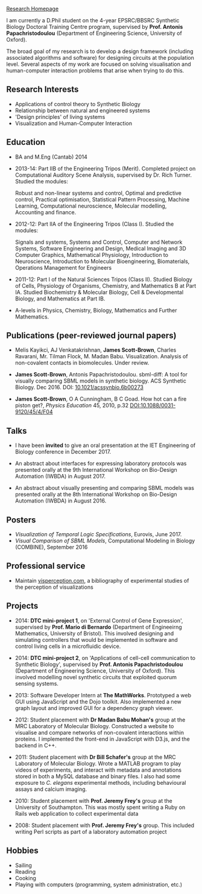 
[Research Homepage](http://sysos.eng.ox.ac.uk/tebio/)


I am currently a D.Phil student on the 4-year EPSRC/BBSRC Synthetic Biology Doctoral Training Centre program, supervised by **Prof. Antonis Papachristodoulou** (Department of Engineering Science, University of Oxford).

The broad goal of my research is to develop a design framework (including associated algorithms and software) for designing circuits at the population level. Several aspects of my work are focused on solving visualisation and human-computer interaction problems that arise when trying to do this.

## Research Interests

* Applications of control theory to Synthetic Biology
* Relationship between natural and engineered systems
* 'Design principles' of living systems
* Visualization and Human-Computer Interaction


## Education

* BA and M.Eng (Cantab) 2014
* 2013-14: Part IIB of the Engineering Tripos (Merit). Completed project on
Computational Auditory Scene Analysis, supervised by Dr. Rich Turner. Studied the modules: 

    Robust and non-linear systems and control, Optimal and predictive control, Practical optimisation, Statistical Pattern Processing, Machine Learning, Computational neuroscience, Molecular modelling, Accounting and finance.


* 2012-12: Part IIA of the Engineering Tripos (Class I). Studied the modules:

    Signals and systems, Systems and Control, Computer and Network Systems, Software Engineering and Design, Medical Imaging and 3D Computer Graphics,  Mathematical Physiology, Introduction to Neuroscience, Introduction to Molecular Bioengineering, Biomaterials, Operations Management for Engineers


* 2011-12: Part I of the Natural Sciences Tripos (Class II). Studied Biology of Cells, Physiology of Organisms, Chemistry, and Mathematics B at Part IA. Studied Biochemistry & Molecular Biology, Cell & Developmental Biology, and Mathematics at Part IB.

* A-levels in Physics, Chemistry, Biology, Mathematics and Further Mathematics.


## Publications (peer-reviewed journal papers)
*  Melis Kayikci, AJ Venkatakrishnan, **James Scott-Brown**, Charles Ravarani, Mr. Tilman Flock, M. Madan Babu. Visualization. Analysis of non-covalent contacts in biomolecules. Under review.

* **James Scott-Brown**, Antonis Papachristodoulou. sbml-diff: A tool for visually comparing SBML models in synthetic biology.  ACS Synthetic Biology. Dec 2016. DOI: [10.1021/acssynbio.6b00273](http://dx.doi.org/10.1021/acssynbio.6b00273)

* **James Scott-Brown**, O A Cunningham, B C Goad. How hot can a fire piston get?, *Physics Education* 45, 2010, p.32 [DOI:10.1088/0031-9120/45/4/F04](http://dx.doi.org/10.1088/0031-9120/45/4/F04)

## Talks
* I have been **invited** to give an oral presentation at the IET Engineering of Biology conference in December 2017.

* An abstract about interfaces for expressing laboratory protocols was presented orally at the 9th International Workshop on Bio-Design Automation (IWBDA) in August 2017.

* An abstract about visually presenting and comparing SBML models was presented orally at the 8th International Workshop on Bio-Design Automation (IWBDA) in August 2016. 

## Posters

* *Visualization of Temporal Logic Specifications*, Eurovis, June 2017.
* *Visual Comparison of SBML Models*, Computational Modeling in Biology (COMBINE), September 2016 

## Professional service
* Maintain [visperception.com](http://visperception.com), a bibliography of experimental studies of the perception of visualizations

## Projects

* 2014: **DTC mini-project 1**, on 'External Control of Gene Expression', supervised by **Prof. Mario di Bernardo** (Department of Engineeirng Mathematics, University of Bristol). This involved designing and simulating controllers that would be implemented in software and control living cells in a microfluidic device. 

* 2014: **DTC mini-project 2**, on 'Applications of cell-cell communication to Synthetic Biology', supervised by **Prof. Antonis Papachristodoulou** (Department of Engineering Science, University of Oxford). This involved modelling novel synthetic circuits that exploited quorum sensing systems.

* 2013: Software Developer Intern at **The MathWorks**. Prototyped a web GUI using JavaScript and the Dojo toolkit. Also implemented a new graph layout and improved GUI for a dependency graph viewer.

* 2012: Student placement with **Dr Madan Babu Mohan's** group at the MRC Laboratory of Molecular Biology. Constructed a website to visualise and compare networks of non-covalent interactions within proteins. I implemented the front-end in JavaScript with D3.js, and the backend in C++.

* 2011: Student placement with **Dr Bill Schafer's** group at the MRC Laboratory of Molecular Biology. Wrote a MATLAB program to play videos of experiments, and interact with metadata and annotations stored in both a MySQL database and binary files. I also had some exposure to *C. elegans* experimental methods, including behavioural assays and calcium imaging.

* 2010: Student placement with **Prof. Jeremy Frey's** group at the University of Southampton. This was mostly spent writing a Ruby on Rails web application to collect experimental data

* 2008: Student placement with **Prof. Jeremy Frey's** group. This included writing Perl scripts as part of a laboratory automation project


## Hobbies

* Sailing
* Reading
* Cooking
* Playing with computers (programming, system administration, etc.)


